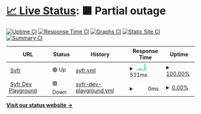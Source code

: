 # [📈 Live Status](https://status.syfr.app): <!--live status--> **🟧 Partial outage**

[![Uptime CI](https://github.com/syfrtech/status/workflows/Uptime%20CI/badge.svg)](https://github.com/syfrtech/status/actions?query=workflow%3A%22Uptime+CI%22)
[![Response Time CI](https://github.com/syfrtech/status/workflows/Response%20Time%20CI/badge.svg)](https://github.com/syfrtech/status/actions?query=workflow%3A%22Response+Time+CI%22)
[![Graphs CI](https://github.com/syfrtech/status/workflows/Graphs%20CI/badge.svg)](https://github.com/syfrtech/status/actions?query=workflow%3A%22Graphs+CI%22)
[![Static Site CI](https://github.com/syfrtech/status/workflows/Static%20Site%20CI/badge.svg)](https://github.com/syfrtech/status/actions?query=workflow%3A%22Static+Site+CI%22)
[![Summary CI](https://github.com/syfrtech/status/workflows/Summary%20CI/badge.svg)](https://github.com/syfrtech/status/actions?query=workflow%3A%22Summary+CI%22)

<!--start: status pages-->
<!-- This summary is generated by Upptime (https://github.com/upptime/upptime) -->
<!-- Do not edit this manually, your changes will be overwritten -->
<!-- prettier-ignore -->
| URL | Status | History | Response Time | Uptime |
| --- | ------ | ------- | ------------- | ------ |
| <img alt="" src="https://icons.duckduckgo.com/ip3/syfr.app.ico" height="13"> [Syfr](https://syfr.app) | 🟢 Up | [syfr.yml](https://github.com/syfrtech/status/commits/HEAD/history/syfr.yml) | <details><summary><img alt="Response time graph" src="./graphs/syfr/response-time-week.png" height="20"> 521ms</summary><br><a href="https://status.syfr.app/history/syfr"><img alt="Response time 386" src="https://img.shields.io/endpoint?url=https%3A%2F%2Fraw.githubusercontent.com%2Fsyfrtech%2Fstatus%2FHEAD%2Fapi%2Fsyfr%2Fresponse-time.json"></a><br><a href="https://status.syfr.app/history/syfr"><img alt="24-hour response time 247" src="https://img.shields.io/endpoint?url=https%3A%2F%2Fraw.githubusercontent.com%2Fsyfrtech%2Fstatus%2FHEAD%2Fapi%2Fsyfr%2Fresponse-time-day.json"></a><br><a href="https://status.syfr.app/history/syfr"><img alt="7-day response time 521" src="https://img.shields.io/endpoint?url=https%3A%2F%2Fraw.githubusercontent.com%2Fsyfrtech%2Fstatus%2FHEAD%2Fapi%2Fsyfr%2Fresponse-time-week.json"></a><br><a href="https://status.syfr.app/history/syfr"><img alt="30-day response time 413" src="https://img.shields.io/endpoint?url=https%3A%2F%2Fraw.githubusercontent.com%2Fsyfrtech%2Fstatus%2FHEAD%2Fapi%2Fsyfr%2Fresponse-time-month.json"></a><br><a href="https://status.syfr.app/history/syfr"><img alt="1-year response time 392" src="https://img.shields.io/endpoint?url=https%3A%2F%2Fraw.githubusercontent.com%2Fsyfrtech%2Fstatus%2FHEAD%2Fapi%2Fsyfr%2Fresponse-time-year.json"></a></details> | <details><summary><a href="https://status.syfr.app/history/syfr">100.00%</a></summary><a href="https://status.syfr.app/history/syfr"><img alt="All-time uptime 99.98%" src="https://img.shields.io/endpoint?url=https%3A%2F%2Fraw.githubusercontent.com%2Fsyfrtech%2Fstatus%2FHEAD%2Fapi%2Fsyfr%2Fuptime.json"></a><br><a href="https://status.syfr.app/history/syfr"><img alt="24-hour uptime 100.00%" src="https://img.shields.io/endpoint?url=https%3A%2F%2Fraw.githubusercontent.com%2Fsyfrtech%2Fstatus%2FHEAD%2Fapi%2Fsyfr%2Fuptime-day.json"></a><br><a href="https://status.syfr.app/history/syfr"><img alt="7-day uptime 100.00%" src="https://img.shields.io/endpoint?url=https%3A%2F%2Fraw.githubusercontent.com%2Fsyfrtech%2Fstatus%2FHEAD%2Fapi%2Fsyfr%2Fuptime-week.json"></a><br><a href="https://status.syfr.app/history/syfr"><img alt="30-day uptime 100.00%" src="https://img.shields.io/endpoint?url=https%3A%2F%2Fraw.githubusercontent.com%2Fsyfrtech%2Fstatus%2FHEAD%2Fapi%2Fsyfr%2Fuptime-month.json"></a><br><a href="https://status.syfr.app/history/syfr"><img alt="1-year uptime 99.97%" src="https://img.shields.io/endpoint?url=https%3A%2F%2Fraw.githubusercontent.com%2Fsyfrtech%2Fstatus%2FHEAD%2Fapi%2Fsyfr%2Fuptime-year.json"></a></details>
| <img alt="" src="https://icons.duckduckgo.com/ip3/develop-api.syfr.app.ico" height="13"> [Syfr Dev Playground](https://develop-api.syfr.app/playground) | 🟥 Down | [syfr-dev-playground.yml](https://github.com/syfrtech/status/commits/HEAD/history/syfr-dev-playground.yml) | <details><summary><img alt="Response time graph" src="./graphs/syfr-dev-playground/response-time-week.png" height="20"> 0ms</summary><br><a href="https://status.syfr.app/history/syfr-dev-playground"><img alt="Response time 237" src="https://img.shields.io/endpoint?url=https%3A%2F%2Fraw.githubusercontent.com%2Fsyfrtech%2Fstatus%2FHEAD%2Fapi%2Fsyfr-dev-playground%2Fresponse-time.json"></a><br><a href="https://status.syfr.app/history/syfr-dev-playground"><img alt="24-hour response time 0" src="https://img.shields.io/endpoint?url=https%3A%2F%2Fraw.githubusercontent.com%2Fsyfrtech%2Fstatus%2FHEAD%2Fapi%2Fsyfr-dev-playground%2Fresponse-time-day.json"></a><br><a href="https://status.syfr.app/history/syfr-dev-playground"><img alt="7-day response time 0" src="https://img.shields.io/endpoint?url=https%3A%2F%2Fraw.githubusercontent.com%2Fsyfrtech%2Fstatus%2FHEAD%2Fapi%2Fsyfr-dev-playground%2Fresponse-time-week.json"></a><br><a href="https://status.syfr.app/history/syfr-dev-playground"><img alt="30-day response time 0" src="https://img.shields.io/endpoint?url=https%3A%2F%2Fraw.githubusercontent.com%2Fsyfrtech%2Fstatus%2FHEAD%2Fapi%2Fsyfr-dev-playground%2Fresponse-time-month.json"></a><br><a href="https://status.syfr.app/history/syfr-dev-playground"><img alt="1-year response time 221" src="https://img.shields.io/endpoint?url=https%3A%2F%2Fraw.githubusercontent.com%2Fsyfrtech%2Fstatus%2FHEAD%2Fapi%2Fsyfr-dev-playground%2Fresponse-time-year.json"></a></details> | <details><summary><a href="https://status.syfr.app/history/syfr-dev-playground">0.00%</a></summary><a href="https://status.syfr.app/history/syfr-dev-playground"><img alt="All-time uptime 59.46%" src="https://img.shields.io/endpoint?url=https%3A%2F%2Fraw.githubusercontent.com%2Fsyfrtech%2Fstatus%2FHEAD%2Fapi%2Fsyfr-dev-playground%2Fuptime.json"></a><br><a href="https://status.syfr.app/history/syfr-dev-playground"><img alt="24-hour uptime 0.00%" src="https://img.shields.io/endpoint?url=https%3A%2F%2Fraw.githubusercontent.com%2Fsyfrtech%2Fstatus%2FHEAD%2Fapi%2Fsyfr-dev-playground%2Fuptime-day.json"></a><br><a href="https://status.syfr.app/history/syfr-dev-playground"><img alt="7-day uptime 0.00%" src="https://img.shields.io/endpoint?url=https%3A%2F%2Fraw.githubusercontent.com%2Fsyfrtech%2Fstatus%2FHEAD%2Fapi%2Fsyfr-dev-playground%2Fuptime-week.json"></a><br><a href="https://status.syfr.app/history/syfr-dev-playground"><img alt="30-day uptime 0.00%" src="https://img.shields.io/endpoint?url=https%3A%2F%2Fraw.githubusercontent.com%2Fsyfrtech%2Fstatus%2FHEAD%2Fapi%2Fsyfr-dev-playground%2Fuptime-month.json"></a><br><a href="https://status.syfr.app/history/syfr-dev-playground"><img alt="1-year uptime 44.90%" src="https://img.shields.io/endpoint?url=https%3A%2F%2Fraw.githubusercontent.com%2Fsyfrtech%2Fstatus%2FHEAD%2Fapi%2Fsyfr-dev-playground%2Fuptime-year.json"></a></details>

<!--end: status pages-->

[**Visit our status website →**](https://status.syfr.app)
